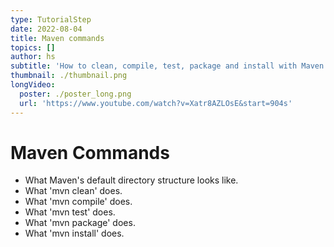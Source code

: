 ```yaml
---
type: TutorialStep
date: 2022-08-04
title: Maven commands
topics: []
author: hs
subtitle: 'How to clean, compile, test, package and install with Maven'
thumbnail: ./thumbnail.png
longVideo:
  poster: ./poster_long.png
  url: 'https://www.youtube.com/watch?v=Xatr8AZLOsE&start=904s'
---
```


# Maven Commands

* What Maven's default directory structure looks like.
* What 'mvn clean' does.
* What 'mvn compile' does.
* What 'mvn test' does.
* What 'mvn package' does.
* What 'mvn install' does.
